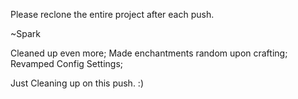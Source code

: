 Please reclone the entire project after each push. 

~Spark

Cleaned up even more;
Made enchantments random upon crafting;
Revamped Config Settings;

Just Cleaning up on this push. :)